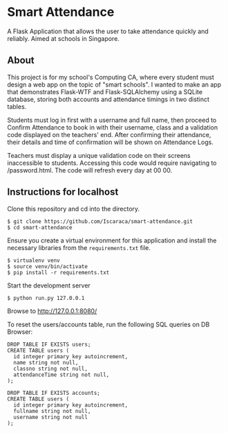# Smart Attendance
A Flask Application that allows the user to take attendance quickly and reliably.
Aimed at schools in Singapore.

## About
This project is for my school's Computing CA, where every student must design a
web app on the topic of "smart schools". I wanted to make an app that demonstrates
Flask-WTF and Flask-SQLAlchemy using a SQLite database, storing both accounts and
attendance timings in two distinct tables.

Students must log in first with a username and full name, then proceed to Confirm
Attendance to book in with their username, class and a validation code displayed
on the teachers' end. After confirming their attendance, their details and time of
confirmation will be shown on Attendance Logs.

Teachers must display a unique validation code on their screens inaccessible to
students. Accessing this code would require navigating to /password.html.
The code will refresh every day at 00 00.

## Instructions for localhost
Clone this repository and cd into the directory.

```
$ git clone https://github.com/Iscaraca/smart-attendance.git
$ cd smart-attendance
```

Ensure you create a virtual environment for this application and install
the necessary libraries from the `requirements.txt` file.

```
$ virtualenv venv
$ source venv/bin/activate
$ pip install -r requirements.txt
```

Start the development server

```
$ python run.py 127.0.0.1
```

Browse to http://127.0.0.1:8080/

To reset the users/accounts table, run the following SQL queries on DB Browser:
```
DROP TABLE IF EXISTS users;
CREATE TABLE users (
  id integer primary key autoincrement,
  name string not null,
  classno string not null,
  attendanceTime string not null,
);

DROP TABLE IF EXISTS accounts;
CREATE TABLE users (
  id integer primary key autoincrement,
  fullname string not null,
  username string not null
);
```
